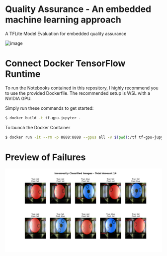 # Quality Assurance - An embedded machine learning approach 
A TFLite Model Evaluation for embedded quality assurance

![image](https://github.com/lucastanger/embedded-quality-assurance/assets/39199539/f35f70d7-03b6-4b3a-baa8-afb05bf6cf4f)

# Connect Docker TensorFlow Runtime

To run the Notebooks contained in this repository, I highly recommend you to use the provided Dockerfile. The recommended setup is WSL with a NVIDIA GPU.

Simply run these commands to get started:

````bash
$ docker build -t tf-gpu-jupyter .
````

To launch the Docker Container

````bash
$ docker run -it --rm -p 8888:8888 --gpus all -v $(pwd):/tf tf-gpu-jupyter 
````

# Preview of Failures

![image](./plots/incorrectly_classified_images.png)